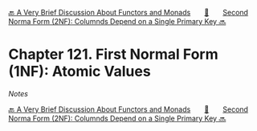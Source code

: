 [🔙 A Very Brief Discussion About Functors and Monads][previous-chapter]&nbsp;&nbsp;&nbsp;&nbsp;&nbsp;&nbsp;&nbsp;[🏡][readme]&nbsp;&nbsp;&nbsp;&nbsp;&nbsp;&nbsp;&nbsp;[Second Norma Form (2NF): Columnds Depend on a Single Primary Key 🔜][upcoming-chapter]

# Chapter 121. First Normal Form (1NF): Atomic Values

_Notes_

[🔙 A Very Brief Discussion About Functors and Monads][previous-chapter]&nbsp;&nbsp;&nbsp;&nbsp;&nbsp;&nbsp;&nbsp;[🏡][readme]&nbsp;&nbsp;&nbsp;&nbsp;&nbsp;&nbsp;&nbsp;[Second Norma Form (2NF): Columnds Depend on a Single Primary Key 🔜][upcoming-chapter]

[readme]: README.md
[previous-chapter]: ch120-a-very-brief-discussion-about-functors-and-monads.md
[upcoming-chapter]: ch122-second-norma-form-2nf-columnds-depend-on-a-single-primary-key.md